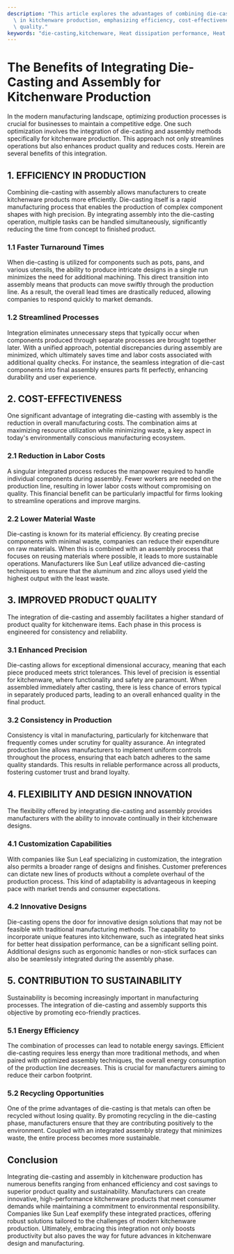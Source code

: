 ```yaml
---
description: "This article explores the advantages of combining die-casting and assembly processes\
  \ in kitchenware production, emphasizing efficiency, cost-effectiveness, and product\
  \ quality."
keywords: "die-casting,kitchenware, Heat dissipation performance, Heat sink"
---
```

# The Benefits of Integrating Die-Casting and Assembly for Kitchenware Production

In the modern manufacturing landscape, optimizing production processes is crucial for businesses to maintain a competitive edge. One such optimization involves the integration of die-casting and assembly methods specifically for kitchenware production. This approach not only streamlines operations but also enhances product quality and reduces costs. Herein are several benefits of this integration.

## 1. EFFICIENCY IN PRODUCTION

Combining die-casting with assembly allows manufacturers to create kitchenware products more efficiently. Die-casting itself is a rapid manufacturing process that enables the production of complex component shapes with high precision. By integrating assembly into the die-casting operation, multiple tasks can be handled simultaneously, significantly reducing the time from concept to finished product.

### 1.1 Faster Turnaround Times

When die-casting is utilized for components such as pots, pans, and various utensils, the ability to produce intricate designs in a single run minimizes the need for additional machining. This direct transition into assembly means that products can move swiftly through the production line. As a result, the overall lead times are drastically reduced, allowing companies to respond quickly to market demands.

### 1.2 Streamlined Processes

Integration eliminates unnecessary steps that typically occur when components produced through separate processes are brought together later. With a unified approach, potential discrepancies during assembly are minimized, which ultimately saves time and labor costs associated with additional quality checks. For instance, the seamless integration of die-cast components into final assembly ensures parts fit perfectly, enhancing durability and user experience.

## 2. COST-EFFECTIVENESS

One significant advantage of integrating die-casting with assembly is the reduction in overall manufacturing costs. The combination aims at maximizing resource utilization while minimizing waste, a key aspect in today's environmentally conscious manufacturing ecosystem.

### 2.1 Reduction in Labor Costs

A singular integrated process reduces the manpower required to handle individual components during assembly. Fewer workers are needed on the production line, resulting in lower labor costs without compromising on quality. This financial benefit can be particularly impactful for firms looking to streamline operations and improve margins.

### 2.2 Lower Material Waste

Die-casting is known for its material efficiency. By creating precise components with minimal waste, companies can reduce their expenditure on raw materials. When this is combined with an assembly process that focuses on reusing materials where possible, it leads to more sustainable operations. Manufacturers like Sun Leaf utilize advanced die-casting techniques to ensure that the aluminum and zinc alloys used yield the highest output with the least waste.

## 3. IMPROVED PRODUCT QUALITY

The integration of die-casting and assembly facilitates a higher standard of product quality for kitchenware items. Each phase in this process is engineered for consistency and reliability.

### 3.1 Enhanced Precision

Die-casting allows for exceptional dimensional accuracy, meaning that each piece produced meets strict tolerances. This level of precision is essential for kitchenware, where functionality and safety are paramount. When assembled immediately after casting, there is less chance of errors typical in separately produced parts, leading to an overall enhanced quality in the final product.

### 3.2 Consistency in Production

Consistency is vital in manufacturing, particularly for kitchenware that frequently comes under scrutiny for quality assurance. An integrated production line allows manufacturers to implement uniform controls throughout the process, ensuring that each batch adheres to the same quality standards. This results in reliable performance across all products, fostering customer trust and brand loyalty.

## 4. FLEXIBILITY AND DESIGN INNOVATION

The flexibility offered by integrating die-casting and assembly provides manufacturers with the ability to innovate continually in their kitchenware designs. 

### 4.1 Customization Capabilities

With companies like Sun Leaf specializing in customization, the integration also permits a broader range of designs and finishes. Customer preferences can dictate new lines of products without a complete overhaul of the production process. This kind of adaptability is advantageous in keeping pace with market trends and consumer expectations.

### 4.2 Innovative Designs

Die-casting opens the door for innovative design solutions that may not be feasible with traditional manufacturing methods. The capability to incorporate unique features into kitchenware, such as integrated heat sinks for better heat dissipation performance, can be a significant selling point. Additional designs such as ergonomic handles or non-stick surfaces can also be seamlessly integrated during the assembly phase.

## 5. CONTRIBUTION TO SUSTAINABILITY

Sustainability is becoming increasingly important in manufacturing processes. The integration of die-casting and assembly supports this objective by promoting eco-friendly practices.

### 5.1 Energy Efficiency

The combination of processes can lead to notable energy savings. Efficient die-casting requires less energy than more traditional methods, and when paired with optimized assembly techniques, the overall energy consumption of the production line decreases. This is crucial for manufacturers aiming to reduce their carbon footprint.

### 5.2 Recycling Opportunities

One of the prime advantages of die-casting is that metals can often be recycled without losing quality. By promoting recycling in the die-casting phase, manufacturers ensure that they are contributing positively to the environment. Coupled with an integrated assembly strategy that minimizes waste, the entire process becomes more sustainable.

## Conclusion

Integrating die-casting and assembly in kitchenware production has numerous benefits ranging from enhanced efficiency and cost savings to superior product quality and sustainability. Manufacturers can create innovative, high-performance kitchenware products that meet consumer demands while maintaining a commitment to environmental responsibility. Companies like Sun Leaf exemplify these integrated practices, offering robust solutions tailored to the challenges of modern kitchenware production. Ultimately, embracing this integration not only boosts productivity but also paves the way for future advances in kitchenware design and manufacturing.
